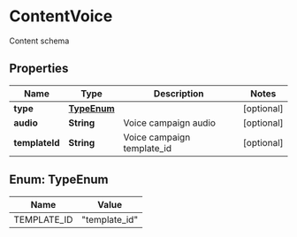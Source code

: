 

# ContentVoice

Content schema
## Properties

Name | Type | Description | Notes
------------ | ------------- | ------------- | -------------
**type** | [**TypeEnum**](#TypeEnum) |  |  [optional]
**audio** | **String** | Voice campaign audio |  [optional]
**templateId** | **String** | Voice campaign template_id |  [optional]



## Enum: TypeEnum

Name | Value
---- | -----
TEMPLATE_ID | &quot;template_id&quot;



